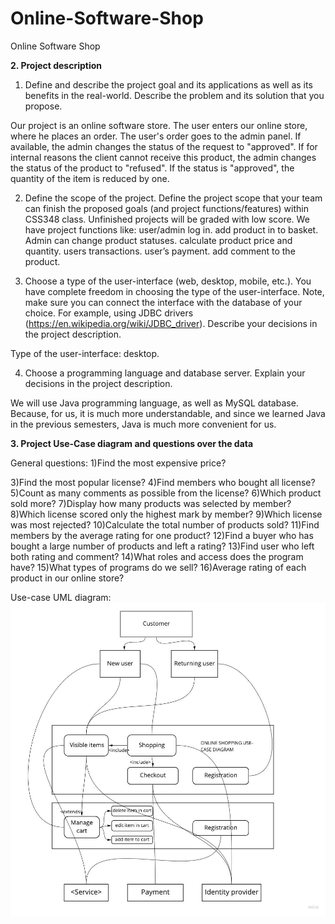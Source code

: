 # Online-Software-Shop
Online Software Shop

**2. Project description**

1) Define and describe the project goal and its applications as well as its benefits in the real-world. Describe the problem and its solution that you propose.

Our project is an online software store. The user enters our online store, where he places an order. The user's order goes to the admin panel. If available, the admin changes the status of the request to "approved". If for internal reasons the client cannot receive this product, the admin changes the status of the product to "refused". If the status is "approved", the quantity of the item is reduced by one.





2) Define the scope of the project. Define the project scope that your team can finish the proposed goals (and project functions/features) within CSS348 class. Unfinished projects will be graded with low score.
We have project functions like:
  user/admin log in.
  add product in to basket.
  Admin can change product statuses.
  calculate product price and quantity.
  users transactions.
  user’s payment.
  add comment to the product.




3) Choose a type of the user-interface (web, desktop, mobile, etc.). You have complete freedom in choosing the type of the user-interface. Note, make sure you can connect the interface with the database of your choice. For example, using JDBC drivers (https://en.wikipedia.org/wiki/JDBC_driver). Describe your decisions in the project description.

Type of the user-interface: desktop.


4) Choose a programming language and database server. Explain your decisions in the project 
description.

We will use Java programming language, as well as MySQL database. Because, for us, it is much more understandable, and since we learned Java in the previous semesters, Java is much more convenient for us.

**3. Project Use-Case diagram and questions over the data**

General questions:
1)Find the most expensive price?

3)Find the most popular license?
4)Find members who bought all license?
5)Сount as many comments as possible from the license?
6)Which product sold more?
7)Display how many products was selected by member?
8)Which license scored only the highest mark by member?
9)Which license was most rejected?
10)Сalculate the total number of products sold?
11)Find  members by the average rating for one product?
12)Find a buyer who has bought a large number of products and left a rating?
13)Find user who left both rating and comment?
14)What roles and access does the program have?
15)What types of programs do we sell?
16)Average rating of each product in our online store?

Use-case UML diagram:
![alt text](/UML.jpg)

